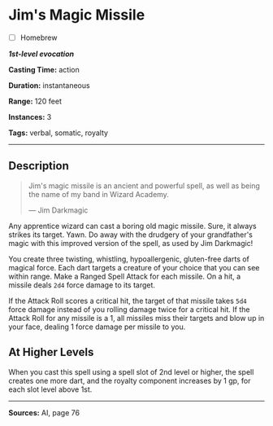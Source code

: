 # Jim's Magic Missile

- [ ] Homebrew

***1st-level evocation***

**Casting Time:** action

**Duration:** instantaneous

**Range:** 120 feet

**Instances:** 3

**Tags:** verbal, somatic, royalty

---

## Description
> Jim's magic missile is an ancient and powerful spell, as well as being the name of my band in Wizard Academy.
> 
> &mdash; Jim Darkmagic

Any apprentice wizard can cast a boring old magic missile.
Sure, it always strikes its target.
Yawn.
Do away with the drudgery of your grandfather's magic with this improved version of the spell, as used by Jim Darkmagic!

You create three twisting, whistling, hypoallergenic, gluten-free darts of magical force.
Each dart targets a creature of your choice that you can see within range.
Make a Ranged Spell Attack for each missile.
On a hit, a missile deals `2d4` force damage to its target.

If the Attack Roll scores a critical hit, the target of that missile takes `5d4` force damage instead of you rolling damage twice for a critical hit.
If the Attack Roll for any missile is a 1, all missiles miss their targets and blow up in your face, dealing 1 force damage per missile to you.

## At Higher Levels
When you cast this spell using a spell slot of 2nd level or higher, the spell creates one more dart, and the royalty component increases by 1 gp, for each slot level above 1st.

---

**Sources:** AI, page 76
